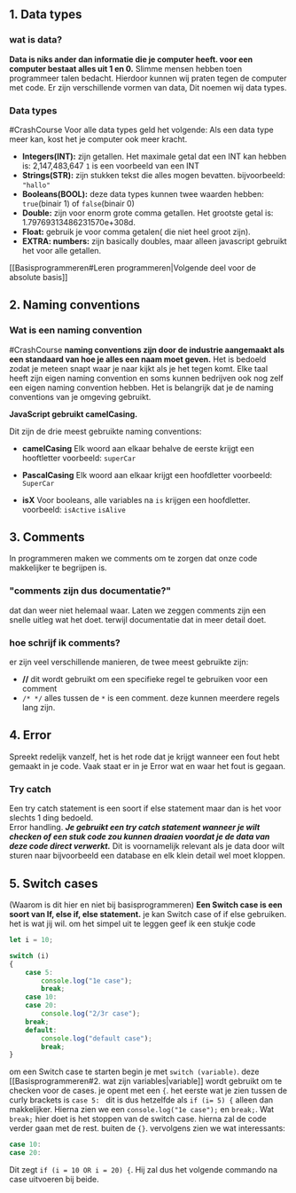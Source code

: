 ## 1. Data types
### wat is data?
 **Data is niks ander dan informatie die je computer heeft. voor een computer bestaat alles uit 1 en 0.** Slimme mensen hebben toen programmeer talen bedacht. Hierdoor kunnen wij praten tegen de computer met code. Er zijn verschillende vormen van data, Dit noemen wij data types.
### Data types
#CrashCourse 
Voor alle data types geld het volgende: Als een data type meer kan, kost het je computer ook meer kracht.

- **Integers(INT):** zijn getallen. Het maximale getal dat een INT kan hebben is: 2,147,483,647
	`1` is een voorbeeld van een INT
- **Strings(STR):** zijn stukken tekst die alles mogen bevatten. bijvoorbeeld: `"hallo"`
- **Booleans(BOOL):** deze data types kunnen twee waarden hebben: `true`(binair 1) of `false`(binair 0)
- **Double:** zijn voor enorm grote comma getallen. Het grootste getal is: 1.79769313486231570e+308d.
- **Float:** gebruik je voor comma getalen( die niet heel groot zijn). 
- **EXTRA: numbers:** zijn basically doubles, maar alleen javascript gebruikt het voor alle getallen.

 [[Basisprogrammeren#Leren programmeren|Volgende deel voor de absolute basis]]


## 2. Naming conventions
### Wat is een naming convention
#CrashCourse 
**naming conventions zijn door de industrie aangemaakt als een standaard van hoe je alles een naam moet geven.** Het is bedoeld zodat je meteen snapt waar je naar kijkt als je het tegen komt. Elke taal heeft zijn eigen naming convention en soms kunnen bedrijven ook nog zelf een eigen naming convention hebben. Het is belangrijk dat je de naming conventions van je omgeving gebruikt.

**JavaScript gebruikt camelCasing.**

Dit zijn de drie meest gebruikte naming conventions:
- **camelCasing**
	Elk woord aan elkaar behalve de eerste krijgt een hooftletter
	voorbeeld: `superCar`

- **PascalCasing**
	Elk woord aan elkaar krijgt een hoofdletter
	voorbeeld: `SuperCar`

- **isX**
	Voor booleans, alle variables na `is` krijgen een hoofdletter.
	voorbeeld: `isActive` `isAlive` 

## 3. Comments
In programmeren maken we comments om te zorgen dat onze code makkelijker te begrijpen is. 

### **"comments zijn dus documentatie?"**
dat dan weer niet helemaal waar. Laten we zeggen comments zijn een snelle uitleg wat het doet. terwijl documentatie dat in meer detail doet.

### hoe schrijf ik comments?
er zijn veel verschillende manieren, de twee meest gebruikte zijn:
- **//** dit wordt gebruikt om een specifieke regel te gebruiken voor een comment
- `/* */` alles tussen de `*` is een comment. deze kunnen meerdere regels lang zijn.

## 4. Error
Spreekt redelijk vanzelf, het is het rode dat je krijgt wanneer een fout hebt gemaakt in je code. Vaak staat er in je Error wat en waar het fout is gegaan.

### Try catch
Een try catch statement is een soort if else statement maar dan is het voor slechts 1 ding bedoeld.  
Error handling. ***Je gebruikt een try catch statement wanneer je wilt checken of een stuk code zou kunnen draaien voordat je de data van deze code direct verwerkt.*** Dit is voornamelijk relevant als je data door wilt sturen naar bijvoorbeeld een database en elk klein detail wel moet kloppen.

## 5. Switch cases
(Waarom is dit hier en niet bij basisprogrammeren)
**Een Switch case is een soort van If, else if, else statement.** je kan Switch case of if else gebruiken. het is wat jij wil. om het simpel uit te leggen geef ik een stukje code
```JavaScript
let i = 10;

switch (i)
{
	case 5:
		console.log("1e case");
		break;
	case 10:
	case 20:
		console.log("2/3r case");
	break;
	default:
		console.log("default case");
		break;
}
```
om een Switch case te starten begin je met `switch (variable)`.  deze [[Basisprogrammeren#2. wat zijn variables|variable]] wordt gebruikt om te checken voor de cases.  je opent met een `{`.
het eerste wat je zien tussen de curly brackets is `case 5: ` dit is dus hetzelfde als `if (i= 5) {` alleen dan makkelijker. Hierna zien we een `console.log("1e case");` en `break;`. 
Wat `break;` hier doet is het stoppen van de switch case. hierna zal de code verder gaan met de rest. buiten de `{}`.
vervolgens zien we wat interessants:
```javascript
case 10:
case 20:
```
Dit zegt `if (i = 10 OR i = 20) {`. Hij zal dus het volgende commando na case uitvoeren bij beide.


